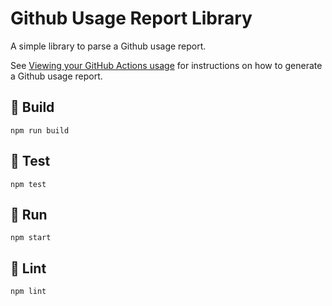 # Github Usage Report Library

A simple library to parse a Github usage report.

See [Viewing your GitHub Actions usage](https://docs.github.com/en/billing/managing-billing-for-github-actions/viewing-your-github-actions-usage) for instructions on how to generate a Github usage report.

## 🔨 Build
```
npm run build
```

## 🧪 Test
```
npm test
```

## 🏃 Run
```
npm start
```

## 🧹 Lint 
```
npm lint
```